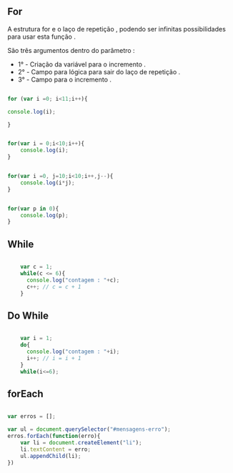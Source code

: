 

## For

<p> A estrutura for e o laço de repetição , podendo ser infinitas possibilidades para usar esta função . </p>

<p> São três argumentos dentro do parâmetro :</p>

* 1° - Criação da variável para o incremento .
* 2° - Campo para lógica para sair do laço de repetição .
* 3° - Campo para o incremento .

```javascript 

for (var i =0; i<11;i++){

console.log(i);

}


for(var i = 0;i<10;i++){
    console.log(i);
}


for(var i =0, j=10;i<10;i++,j--){
    console.log(i*j);
}


for(var p in 0){
    console.log(p);
}
```



## While

```javascript 

    var c = 1;
    while(c <= 6){
      console.log("contagem : "+c);
      c++; // c = c + 1
    }

```
## Do While

```javascript 

    var i = 1;
    do{
      console.log("contagem : "+i);
      i++; // i = i + 1
    }
    while(i<=6);

```
## forEach
```javascript

var erros = [];

var ul = document.querySelector("#mensagens-erro");
erros.forEach(function(erro){
    var li = document.createElement("li");
    li.textContent = erro;
    ul.appendChild(li);
})

```